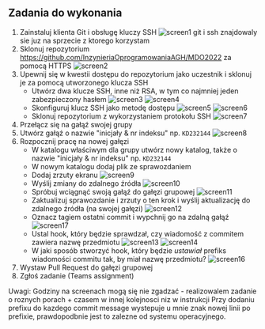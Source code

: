 ## Zadania do wykonania
1. Zainstaluj klienta Git i obsługę kluczy SSH
    ![screen1](img/screen1.png)
    git i ssh znajdowaly sie juz na sprzecie z ktorego korzystam
2. Sklonuj repozytorium https://github.com/InzynieriaOprogramowaniaAGH/MDO2022 za pomocą HTTPS
     ![screen2](img/screen2.png)
3. Upewnij się w kwestii dostępu do repozytorium jako uczestnik i sklonuj je za pomocą utworzonego klucza SSH
   - Utwórz dwa klucze SSH, inne niż RSA, w tym co najmniej jeden zabezpieczony hasłem
    ![screen3](img/screen3.png)
    ![screen4](img/screen4.png)
   - Skonfiguruj klucz SSH jako metodę dostępu
    ![screen5](img/screen5.png)
    ![screen6](img/screen6.png)
   - Sklonuj repozytorium z wykorzystaniem protokołu SSH
     ![screen7](img/screen7.png)
4. Przełącz się na gałąź swojej grupy
5. Utwórz gałąź o nazwie "inicjały & nr indeksu" np. ```KD232144```
    ![screen8](img/screen8.png)
6. Rozpocznij pracę na nowej gałęzi
   - W katalogu właściwym dla grupy utwórz nowy katalog, także o nazwie "inicjały & nr indeksu" np. ```KD232144```
   - W nowym katalogu dodaj plik ze sprawozdaniem
   - Dodaj zrzuty ekranu
    ![screen9](img/screen9.png)
   - Wyślij zmiany do zdalnego źródła
    ![screen10](img/screen10.png)
   - Spróbuj wciągnąć swoją gałąź do gałęzi grupowej
    ![screen11](img/screen11.png)
   - Zaktualizuj sprawozdanie i zrzuty o ten krok i wyślij aktualizację do zdalnego źródła (na swojej gałęzi)
     ![screen12](img/screen12.png)
   - Oznacz tagiem ostatni commit i wypchnij go na zdalną gałąź
     ![screen17](img/screen17.png)
   - Ustal hook, który będzie sprawdzał, czy wiadomość z commitem zawiera nazwę przedmiotu
    ![screen13](img/screen13.png)
    ![screen14](img/screen14.png)
   - W jaki sposób stworzyć hook, który będzie *ustawiał* prefiks wiadomości commitu tak, by miał nazwę przedmiotu?
    ![screen16](img/screen15.png)
1. Wystaw Pull Request do gałęzi grupowej
2. Zgłoś zadanie (Teams assignment)

Uwagi:
Godziny na screenach mogą się nie zgadzać - realizowalem zadanie o roznych porach + czasem w innej kolejnosci niz w instrukcji
Przy dodaniu prefixu do kazdego commit message wystepuje u mnie znak nowej linii po prefixie, prawdopodbnie jest to zalezne od systemu operacyjnego. 